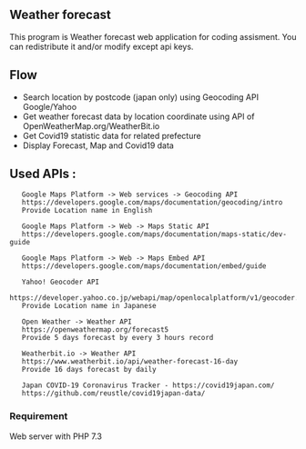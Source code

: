 ## Weather forecast 
This program is Weather forecast web application for coding assisment.
You can redistribute it and/or modify except api keys.
 
## Flow

- Search location by postcode (japan only) using Geocoding API Google/Yahoo 
- Get weather forecast data by location coordinate using API of OpenWeatherMap.org/WeatherBit.io
- Get Covid19 statistic data for related prefecture
- Display Forecast, Map and Covid19 data  

## Used APIs :  
  
       Google Maps Platform -> Web services -> Geocoding API
       https://developers.google.com/maps/documentation/geocoding/intro
       Provide Location name in English
 
       Google Maps Platform -> Web -> Maps Static API
       https://developers.google.com/maps/documentation/maps-static/dev-guide
 
       Google Maps Platform -> Web -> Maps Embed API
       https://developers.google.com/maps/documentation/embed/guide
 
       Yahoo! Geocoder API 
       https://developer.yahoo.co.jp/webapi/map/openlocalplatform/v1/geocoder.html
       Provide Location name in Japanese
  
       Open Weather -> Weather API
       https://openweathermap.org/forecast5
       Provide 5 days forecast by every 3 hours record
  
       Weatherbit.io -> Weather API
       https://www.weatherbit.io/api/weather-forecast-16-day
       Provide 16 days forecast by daily
  
       Japan COVID-19 Coronavirus Tracker - https://covid19japan.com/
       https://github.com/reustle/covid19japan-data/

### Requirement

Web server with PHP 7.3